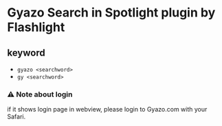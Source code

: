 # Gyazo Search in Spotlight plugin by Flashlight

## keyword

- `gyazo <searchword>`
- `gy <searchword>`

### :warning: Note about login

if it shows login page in webview, please login to Gyazo.com with your Safari.

